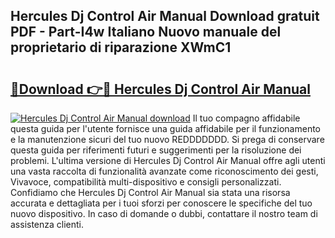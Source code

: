 ## Hercules Dj Control Air Manual Download gratuit PDF - Part-I4w Italiano Nuovo manuale del proprietario di riparazione XWmC1

# <h2><a href="http://df99luu.blite.top/?on=Hercules+Dj+Control+Air+Manual">🔗Download 👉🔴 Hercules Dj Control Air Manual</a></h2>

[![Hercules Dj Control Air Manual download](https://i.imgur.com/lujVjoI.png)](http://df99luu.blite.top/?on=Hercules+Dj+Control+Air+Manual)
Il tuo compagno affidabile questa guida per l'utente fornisce una guida affidabile per il funzionamento e la manutenzione sicuri del tuo nuovo REDDDDDDD. Si prega di conservare questa guida per riferimenti futuri e suggerimenti per la risoluzione dei problemi. L'ultima versione di Hercules Dj Control Air Manual offre agli utenti una vasta raccolta di funzionalità avanzate come riconoscimento dei gesti, Vivavoce, compatibilità multi-dispositivo e consigli personalizzati. Confidiamo che Hercules Dj Control Air Manual sia stata una risorsa accurata e dettagliata per i tuoi sforzi per conoscere le specifiche del tuo nuovo dispositivo. In caso di domande o dubbi, contattare il nostro team di assistenza clienti.
